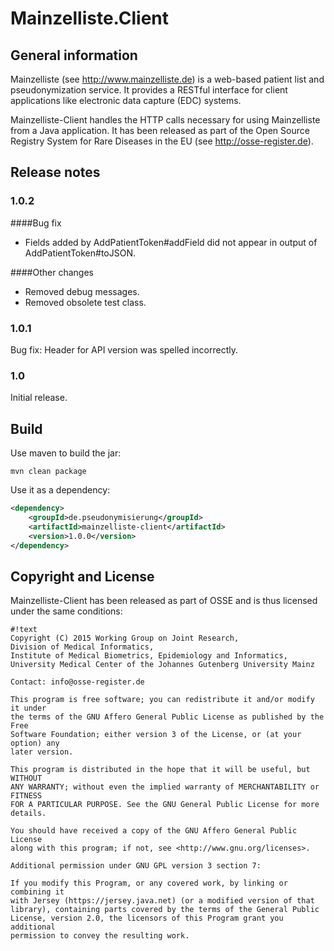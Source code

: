 # Mainzelliste.Client

## General information
Mainzelliste (see <http://www.mainzelliste.de>) is a web-based patient list and pseudonymization service. It provides a RESTful interface for client applications like electronic data capture (EDC) systems. 

Mainzelliste-Client handles the HTTP calls necessary for using Mainzelliste from a Java application. It has been released as part of the Open Source Registry System for Rare Diseases in the EU (see <http://osse-register.de>).

## Release notes

### 1.0.2

####Bug fix

- Fields added by AddPatientToken#addField did not appear in output of AddPatientToken#toJSON.

####Other changes

- Removed debug messages.
- Removed obsolete test class.

### 1.0.1

Bug fix: Header for API version was spelled incorrectly.

### 1.0
Initial release.

## Build

Use maven to build the jar:

``` 
mvn clean package
```

Use it as a dependency:

```xml
<dependency>
	<groupId>de.pseudonymisierung</groupId>
	<artifactId>mainzelliste-client</artifactId>
	<version>1.0.0</version>
</dependency>
```

## Copyright and License
Mainzelliste-Client has been released as part of OSSE and is thus licensed under the same conditions:


```
#!text
Copyright (C) 2015 Working Group on Joint Research,
Division of Medical Informatics,
Institute of Medical Biometrics, Epidemiology and Informatics,
University Medical Center of the Johannes Gutenberg University Mainz

Contact: info@osse-register.de

This program is free software; you can redistribute it and/or modify it under
the terms of the GNU Affero General Public License as published by the Free 
Software Foundation; either version 3 of the License, or (at your option) any
later version.

This program is distributed in the hope that it will be useful, but WITHOUT 
ANY WARRANTY; without even the implied warranty of MERCHANTABILITY or FITNESS 
FOR A PARTICULAR PURPOSE. See the GNU General Public License for more 
details.

You should have received a copy of the GNU Affero General Public License 
along with this program; if not, see <http://www.gnu.org/licenses>.

Additional permission under GNU GPL version 3 section 7:

If you modify this Program, or any covered work, by linking or combining it 
with Jersey (https://jersey.java.net) (or a modified version of that 
library), containing parts covered by the terms of the General Public 
License, version 2.0, the licensors of this Program grant you additional 
permission to convey the resulting work.
 
```
